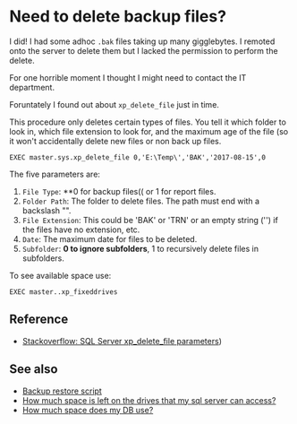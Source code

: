 ﻿# Need to delete backup files?

I did! I had some adhoc `.bak` files taking up many gigglebytes. I remoted onto the server to delete them but I lacked the permission to perform the delete.

For one horrible moment I thought I might need to contact the IT department.

Foruntately I found out about `xp_delete_file` just in time.

This procedure only deletes certain types of files. You tell it which folder to look in, which file extension to look for, and the maximum age of the file (so it won't accidentally delete new files or non back up files.

	EXEC master.sys.xp_delete_file 0,'E:\Temp\','BAK','2017-08-15',0

The five parameters are:

1. `File Type`: **0 for backup files(( or 1 for report files.
2. `Folder Path`: The folder to delete files. The path must end with a backslash "\".
3. `File Extension`: This could be 'BAK' or 'TRN' or an empty string ('') if the files have no extension, etc.
4. `Date`: The maximum date for files to be deleted.
5. `Subfolder`: **0 to ignore subfolders**, 1 to recursively delete files in subfolders.

To see available space use:

	EXEC master..xp_fixeddrives

## Reference

- [Stackoverflow: SQL Server xp_delete_file parameters](https://stackoverflow.com/questions/24582996/sql-server-xp-delete-file-parameters))

## See also

- [Backup restore script](backup_restore_script.md)
- [How much space is left on the drives that my sql server can access?](drive_sizes.md)
- [How much space does my DB use?](how_much_space_does_my_db_use.md)